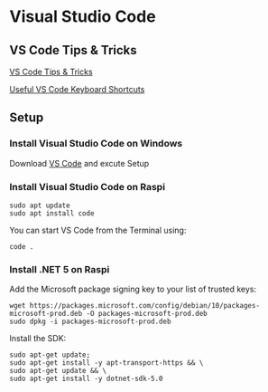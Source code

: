# Visual Studio Code

## VS Code Tips & Tricks

[VS Code Tips & Tricks](https://github.com/Microsoft/vscode-tips-and-tricks)

[Useful VS Code Keyboard Shortcuts](https://zellwk.com/blog/useful-vscode-keyboard-shortcuts/)

## Setup

### Install Visual Studio Code on Windows

Download [VS Code](https://code.visualstudio.com/) and excute Setup

### Install Visual Studio Code on Raspi

```
sudo apt update
sudo apt install code
```

You can start VS Code from the Terminal using:

```
code .
```

### Install .NET 5 on Raspi

Add the Microsoft package signing key to your list of trusted keys:

```
wget https://packages.microsoft.com/config/debian/10/packages-microsoft-prod.deb -O packages-microsoft-prod.deb
sudo dpkg -i packages-microsoft-prod.deb
```

Install the SDK:

```
sudo apt-get update;
sudo apt-get install -y apt-transport-https && \
sudo apt-get update && \
sudo apt-get install -y dotnet-sdk-5.0
```
